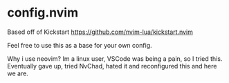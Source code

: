 # config.nvim

Based off of Kickstart
https://github.com/nvim-lua/kickstart.nvim

Feel free to use this as a base for your own config.

Why i use neovim? Im a linux user, VSCode was being a pain, so I tried this.
Eventually gave up, tried NvChad, hated it and reconfigured this and here we are.
